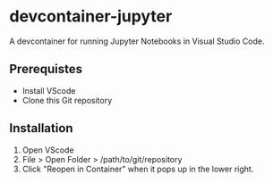 # devcontainer-jupyter

A devcontainer for running Jupyter Notebooks in Visual Studio Code.

## Prerequistes

* Install VScode
* Clone this Git repository

## Installation

1. Open VScode
2. File > Open Folder > /path/to/git/repository
3. Click "Reopen in Container" when it pops up in the lower right.
